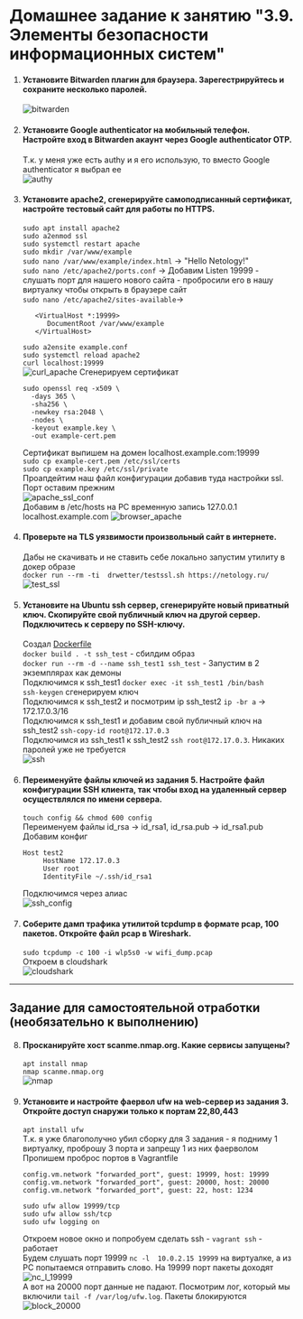 # Домашнее задание к занятию "3.9. Элементы безопасности информационных систем"

1. #### Установите Bitwarden плагин для браузера. Зарегестрируйтесь и сохраните несколько паролей.
    ![bitwarden](img/bitwarden.png)
2. #### Установите Google authenticator на мобильный телефон. Настройте вход в Bitwarden акаунт через Google authenticator OTP.    
   Т.к. у меня уже есть authy и я его использую, то вместо  Google authenticator я выбрал ее  
   ![authy](img/authy.png)
3. #### Установите apache2, сгенерируйте самоподписанный сертификат, настройте тестовый сайт для работы по HTTPS.
   `sudo apt install apache2`   
   `sudo a2enmod ssl`  
   `sudo systemctl restart apache`  
   `sudo mkdir /var/www/example`  
   `sudo nano /var/www/example/index.html` ->  "Hello Netology!"  
   `sudo nano /etc/apache2/ports.conf` -> Добавим Listen 19999 - слушать порт для нашего нового сайта - пробросили его в нашу виртуалку чтобы открыть в браузере сайт  
   `sudo nano /etc/apache2/sites-available`->  
   ```
      <VirtualHost *:19999>
         DocumentRoot /var/www/example  
      </VirtualHost> 
   ```  
   `sudo a2ensite example.conf`  
   `sudo systemctl reload apache2`  
   `curl localhost:19999`  
   ![curl_apache](img/curl_apache_19999.png)
   Сгенерируем сертификат 
   ```
   sudo openssl req -x509 \
     -days 365 \
     -sha256 \
     -newkey rsa:2048 \
     -nodes \
     -keyout example.key \
     -out example-cert.pem
   ```   
   Сертификат выпишем на домен localhost.example.com:19999  
   `sudo cp example-cert.pem /etc/ssl/certs`  
   `sudo cp example.key /etc/ssl/private`  
   Проапдейтим наш файл конфигурации добавив туда настройки ssl. Порт оставим прежним  
   ![apache_ssl_conf](img/apache_ssl_conf.png)  
   Добавим в /etc/hosts на PC временную запись 127.0.0.1 localhost.example.com 
   ![browser_apache](img/browser_19999.png) 
4. #### Проверьте на TLS уязвимости произвольный сайт в интернете.
   Дабы не скачивать и не ставить себе локально запустим утилиту в докер образе  
   `docker run --rm -ti  drwetter/testssl.sh https://netology.ru/`  
   ![test_ssl](img/test_ssl.png)  
5. #### Установите на Ubuntu ssh сервер, сгенерируйте новый приватный ключ. Скопируйте свой публичный ключ на другой сервер. Подключитесь к серверу по SSH-ключу.
   Создал [Dockerfile](Dockerfile)  
   `docker build . -t ssh_test` - сбилдим образ  
   `docker run --rm -d --name ssh_test1 ssh_test` - Запустим в 2 экземплярах как демоны  
   Подключимся к ssh_test1 `docker exec -it ssh_test1 /bin/bash`  
   `ssh-keygen` сгенерируем ключ    
   Подключимся к ssh_test2 и посмотрим ip ssh_test2 `ip -br a` -> 172.17.0.3/16  
   Подключимся к ssh_test1 и добавим свой публичный ключ на ssh_test2 `ssh-copy-id root@172.17.0.3`  
   Подключимся из ssh_test1 к ssh_test2 `ssh root@172.17.0.3`. Никаких паролей уже не требуется  
   ![ssh](img/ssh.png)  
6. #### Переименуйте файлы ключей из задания 5. Настройте файл конфигурации SSH клиента, так чтобы вход на удаленный сервер осуществлялся по имени сервера.
   `touch config && chmod 600 config`  
   Переименуем файлы id_rsa -> id_rsa1, id_rsa.pub -> id_rsa1.pub
   Добавим конфиг  
   ```
   Host test2
        HostName 172.17.0.3
        User root
        IdentityFile ~/.ssh/id_rsa1
   ```
   Подключимся через алиас  
   ![ssh_config](img/ssh_config.png)  
7. #### Соберите дамп трафика утилитой tcpdump в формате pcap, 100 пакетов. Откройте файл pcap в Wireshark.
   `sudo tcpdump -c 100 -i wlp5s0 -w wifi_dump.pcap`  
   Откроем в cloudshark  
   ![cloudshark](img/cloudshark.png)
 ---
## Задание для самостоятельной отработки (необязательно к выполнению)

8. #### Просканируйте хост scanme.nmap.org. Какие сервисы запущены?
   `apt install nmap`  
   `nmap scanme.nmap.org`  
   ![nmap](img/nmappng.png)  
9. #### Установите и настройте фаервол ufw на web-сервер из задания 3. Откройте доступ снаружи только к портам 22,80,443
   `apt install ufw`  
   Т.к. я уже благополучно убил сборку для 3 задания - я подниму 1 виртуалку, проброшу 3 порта и запрещу 1 из них фаерволом  
   Пропишем проброс портов в Vagrantfile   
   ```
   config.vm.network "forwarded_port", guest: 19999, host: 19999
   config.vm.network "forwarded_port", guest: 20000, host: 20000
   config.vm.network "forwarded_port", guest: 22, host: 1234
   ```
   `sudo ufw allow 19999/tcp`  
   `sudo ufw allow ssh/tcp`  
   `sudo ufw logging on`  
   
   Откроем новое окно и попробуем сделать ssh - `vagrant ssh` - работает  
   Будем слушать порт 19999 `nc -l  10.0.2.15 19999` на виртуалке, а из PC попытаемся отправить слово. На 19999 порт пакеты доходят  
   ![nc_l_19999](img/nc_l_19999.png)  
   А вот на 20000 порт данные не падают. Посмотрим лог, который мы включили `tail -f /var/log/ufw.log`. Пакеты блокируются  
   ![block_20000](img/block_20000.png)